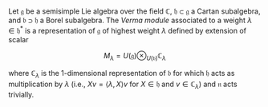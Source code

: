 Let $\mathfrak{g}$ be a semisimple Lie algebra over the field $\mathbb{C}$, $\mathfrak{h} \subset \mathfrak{g}$ a Cartan subalgebra, and $\mathfrak{b} \supset \mathfrak{h}$ a Borel subalgebra. The *Verma module* associated to a weight $\lambda \in \mathfrak{h}^*$ is a representation of $\mathfrak{g}$ of highest weight $\lambda$ defined by extension of scalar

$$
M_{\lambda} = U(\mathfrak{g}) \otimes_{U(\mathfrak{b})} \mathbb{C}_{\lambda}
$$

where $\mathbb{C}_{\lambda}$ is the 1-dimensional representation of $\mathfrak{b}$ for which $\mathfrak{h}$ acts as multiplication by $\lambda$ (i.e., $Xv = \langle \lambda, X \rangle v$ for $X \in \mathfrak{h}$ and $v \in \mathbb{C}_{\lambda}$) and $\mathfrak{n}$ acts trivially.
